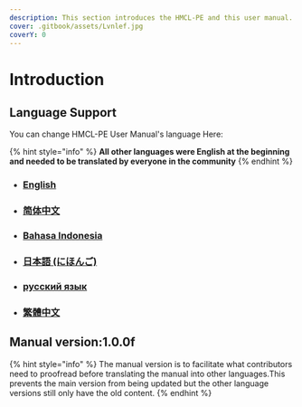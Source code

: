 ```yaml
---
description: This section introduces the HMCL-PE and this user manual.
cover: .gitbook/assets/Lvnlef.jpg
coverY: 0
---
```


# Introduction

## Language Support

You can change HMCL-PE User Manual's language Here:

{% hint style="info" %}
**All other languages were English at the beginning and needed to be translated by everyone in the community**
{% endhint %}

* ### [English](https://mc-shengxia.gitbook.io/hmcl-pe-user-manual-en/introduction)
* ### [简体中文](https://mc-shengxia.gitbook.io/hmclpe-yong-hu-shi-yong-shou-ce/)
* ### [Bahasa Indonesia](https://mc-shengxia.gitbook.io/hmcl-pe-panduan-pengguna/)
* ### [日本語 (にほんご)](https://mc-shengxia.gitbook.io/hmcl-pe-yzmanyuaru/)
* ### [русский язык](https://mc-shengxia.gitbook.io/hmcl-pe-rukovodstva-polzovatelya/)
* ### [繁體中文](https://mc-shengxia.gitbook.io/hmclpe-user-manual-zhhant/)

## Manual version:1.0.0f

{% hint style="info" %}
The manual version is to facilitate what contributors need to proofread before translating the manual into other languages.This prevents the main version from being updated but the other language versions still only have the old content.
{% endhint %}
